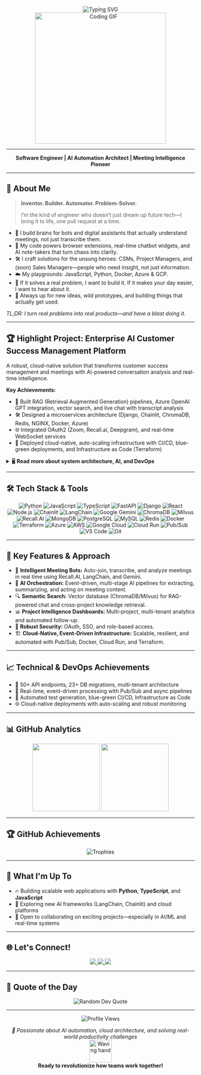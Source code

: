 <div align="center">
  <img src="https://readme-typing-svg.herokuapp.com?font=Fira+Code&size=30&duration=3000&pause=1000&color=00D9FF&center=true&vCenter=true&width=700&lines=Hi!+I'm+Qasim+AJ+%F0%9F%91%8B;AI+Automation+Architect+%7C+Software+Engineer;Building+with+AI+%F0%9F%92%BB;Turning+Meetings+Into+Action+%F0%9F%9A%80+;Cloud+%7C+Python+%7C+JavaScript+Expert" alt="Typing SVG" />
</div>

<div align="center">
  <img src="https://media.giphy.com/media/qgQUggAC3Pfv687qPC/giphy.gif" width="350" alt="Coding GIF"/>
</div>

---

<p align="center">
  <b>Software Engineer | AI Automation Architect | Meeting Intelligence Pioneer</b>
</p>

---

## 🚀 About Me

> **Inventor. Builder. Automator. Problem-Solver.**
>
> I’m the kind of engineer who doesn’t just dream up future tech—I bring it to life, one pull request at a time.

- 🧠 I build brains for bots and digital assistants that actually understand meetings, not just transcribe them.
- 🚦 My code powers browser extensions, real-time chatbot widgets, and AI note-takers that turn chaos into clarity.
- 🛠️ I craft solutions for the unsung heroes: CSMs, Project Managers, and (soon) Sales Managers—people who need insight, not just information.
- ☁️ My playgrounds: JavaScript, Python, Docker, Azure & GCP. 
- 🔗 If it solves a real problem, I want to build it. If it makes your day easier, I want to hear about it.
- 🤝 Always up for new ideas, wild prototypes, and building things that actually get used.

*TL;DR: I turn real problems into real products—and have a blast doing it.*

---

## 🏆 Highlight Project: Enterprise AI Customer Success Management Platform

A robust, cloud-native solution that transforms customer success management and meetings with AI-powered conversation analysis and real-time intelligence.

**Key Achievements:**
- 🤖 Built RAG (Retrieval Augmented Generation) pipelines, Azure OpenAI GPT integration, vector search, and live chat with transcript analysis
- 🛠️ Designed a microservices architecture (Django, Chainlit, ChromaDB, Redis, NGINX, Docker, Azure)
- 🌐 Integrated OAuth2 (Zoom, Recall.ai, Deepgram), and real-time WebSocket services
- 🚀 Deployed cloud-native, auto-scaling infrastructure with CI/CD, blue-green deployments, and Infrastructure as Code (Terraform)

<details>
  <summary>🖥️ <b>Read more about system architecture, AI, and DevOps</b></summary>

  - **Microservices**: NGINX, Django (WSGI/ASGI), Chainlit, Redis, PostgreSQL, RQ, ChromaDB  
  - **AI/ML**: LangChain RAG, GPT-powered chat, FAQ generation, sentiment analysis, real-time document indexing  
  - **Realtime systems**: Django Channels, async WebSockets, live transcript and chat  
  - **DevOps**: Docker Compose, NGINX, Azure Container Apps, Terraform, CI/CD automation  
  - **Integrations**: OAuth2 (Zoom), Recall.ai, Deepgram, Google SSO, Unstructured API  
  - **Data engineering**: ChromaDB for vector search, async ETL pipelines, 23+ schema migrations, multi-tenant architecture

</details>

---

## 🛠️ Tech Stack & Tools

<div align="center">

![Python](https://img.shields.io/badge/Python-3776AB?style=for-the-badge&logo=python&logoColor=white)
![JavaScript](https://img.shields.io/badge/JavaScript-F7DF1E?style=for-the-badge&logo=javascript&logoColor=black)
![TypeScript](https://img.shields.io/badge/TypeScript-3178C6?style=for-the-badge&logo=typescript&logoColor=white)
![FastAPI](https://img.shields.io/badge/FastAPI-005571?style=for-the-badge&logo=fastapi)
![Django](https://img.shields.io/badge/Django-092E20?style=for-the-badge&logo=django&logoColor=white)
![React](https://img.shields.io/badge/React-20232A?style=for-the-badge&logo=react&logoColor=61DAFB)
![Node.js](https://img.shields.io/badge/Node.js-43853D?style=for-the-badge&logo=node.js&logoColor=white)
![Chainlit](https://img.shields.io/badge/Chainlit-212121?style=for-the-badge&logo=data:image/svg+xml;base64,PHN2ZyBmaWxsPSIjMDBEOUZGIiB3aWR0aD0iMjgiIGhlaWdodD0iMjgiIHZpZXdCb3g9IjAgMCAyOCAyOCI+PHBhdGggZD0iTTIwIDExLjQ0TDExLjQ0IDIwaC0xLjg4bDEwLjM0LTEwLjM0IDEuODggMS44OHoiLz48L3N2Zz4=&logoColor=white)
![LangChain](https://img.shields.io/badge/LangChain-121212?style=for-the-badge&logo=chainlink&logoColor=white)
![Google Gemini](https://img.shields.io/badge/Google%20Gemini-8E75B2?style=for-the-badge&logo=googlegemini&logoColor=white)
![ChromaDB](https://img.shields.io/badge/ChromaDB-00D9FF?style=for-the-badge&logo=databricks&logoColor=white)
![Milvus](https://img.shields.io/badge/Milvus-00D4FF?style=for-the-badge&logo=milvus&logoColor=white)
![Recall.AI](https://img.shields.io/badge/Recall.AI-FF6B6B?style=for-the-badge&logo=robot&logoColor=white)
![MongoDB](https://img.shields.io/badge/MongoDB-4EA94B?style=for-the-badge&logo=mongodb&logoColor=white)
![PostgreSQL](https://img.shields.io/badge/PostgreSQL-316192?style=for-the-badge&logo=postgresql&logoColor=white)
![MySQL](https://img.shields.io/badge/MySQL-005C84?style=for-the-badge&logo=mysql&logoColor=white)
![Redis](https://img.shields.io/badge/Redis-DC382D?style=for-the-badge&logo=redis&logoColor=white)
![Docker](https://img.shields.io/badge/Docker-2496ED?style=for-the-badge&logo=docker&logoColor=white)
![Terraform](https://img.shields.io/badge/Terraform-623CE4?style=for-the-badge&logo=terraform&logoColor=white)
![Azure](https://img.shields.io/badge/Azure-0089D6?style=for-the-badge&logo=microsoftazure&logoColor=white)
![AWS](https://img.shields.io/badge/Amazon_AWS-FF9900?style=for-the-badge&logo=amazonaws&logoColor=white)
![Google Cloud](https://img.shields.io/badge/Google%20Cloud-4285F4?style=for-the-badge&logo=googlecloud&logoColor=white)
![Cloud Run](https://img.shields.io/badge/Cloud%20Run-4285F4?style=for-the-badge&logo=googlecloud&logoColor=white)
![Pub/Sub](https://img.shields.io/badge/Pub%2FSub-4285F4?style=for-the-badge&logo=googlecloud&logoColor=white)
![VS Code](https://img.shields.io/badge/VS%20Code-0078D4?style=for-the-badge&logo=visualstudiocode&logoColor=white)
![Git](https://img.shields.io/badge/GIT-E44C30?style=for-the-badge&logo=git&logoColor=white)

</div>

---

## 🎯 Key Features & Approach

- 🤖 **Intelligent Meeting Bots:** Auto-join, transcribe, and analyze meetings in real time using Recall.AI, LangChain, and Gemini.
- 🧠 **AI Orchestration:** Event-driven, multi-stage AI pipelines for extracting, summarizing, and acting on meeting content.
- 🔍 **Semantic Search:** Vector database (ChromaDB/Milvus) for RAG-powered chat and cross-project knowledge retrieval.
- 📊 **Project Intelligence Dashboards:** Multi-project, multi-tenant analytics and automated follow-up.
- 🔐 **Robust Security:** OAuth, SSO, and role-based access.
- 🏗️ **Cloud-Native, Event-Driven Infrastructure:** Scalable, resilient, and automated with Pub/Sub, Docker, Cloud Run, and Terraform.

---

## 📈 Technical & DevOps Achievements

- 🚀 50+ API endpoints, 23+ DB migrations, multi-tenant architecture
- 🔄 Real-time, event-driven processing with Pub/Sub and async pipelines
- 🧪 Automated test generation, blue-green CI/CD, Infrastructure as Code
- 🌐 Cloud-native deployments with auto-scaling and robust monitoring

---

## 📊 GitHub Analytics

<div align="center">
  <img height="180em" src="https://github-readme-stats.vercel.app/api?username=qasim29&show_icons=true&theme=tokyonight&include_all_commits=true&count_private=true"/>
  <img height="180em" src="https://github-readme-stats.vercel.app/api/top-langs/?username=qasim29&layout=compact&langs_count=7&theme=tokyonight"/>
</div>

---

## 🏆 GitHub Achievements

<div align="center">
  <img src="https://github-profile-trophy.vercel.app/?username=qasim29&theme=onedark&no-frame=true&row=1&column=7" alt="Trophies" />
</div>

---

## 💼 What I'm Up To

- 🔥 Building scalable web applications with **Python**, **TypeScript**, and **JavaScript**
- 🌟 Exploring new AI frameworks (LangChain, Chainlit) and cloud platforms
- 🤝 Open to collaborating on exciting projects—especially in AI/ML and real-time systems

---

## 🌐 Let's Connect!

<div align="center">
  <a href="https://www.linkedin.com/in/qasim29/">
    <img src="https://img.shields.io/badge/LinkedIn-0077B5?style=for-the-badge&logo=linkedin&logoColor=white"/>
  </a>
  <a href="mailto:qasimaj29@gmail.com">
    <img src="https://img.shields.io/badge/Email-D14836?style=for-the-badge&logo=gmail&logoColor=white"/>
  </a>
  <a href="https://github.com/qasim29">
    <img src="https://img.shields.io/badge/GitHub-181717?style=for-the-badge&logo=github&logoColor=white"/>
  </a>
</div>

---

## 💭 Quote of the Day

<div align="center">
  <img src="https://quotes-github-readme.vercel.app/api?type=horizontal&theme=tokyonight" alt="Random Dev Quote"/>
</div>

---

<div align="center">
  <img src="https://komarev.com/ghpvc/?username=qasim29&color=blueviolet&style=for-the-badge" alt="Profile Views" />
  
  <i>🚀 Passionate about AI automation, cloud architecture, and solving real-world productivity challenges</i>
  <br>
  <img src="https://media.giphy.com/media/LnQjpWaON8nhr21vNW/giphy.gif" width="60" alt="Waving hand"/>
  <br>
  <b>Ready to revolutionize how teams work together!</b>
</div>
